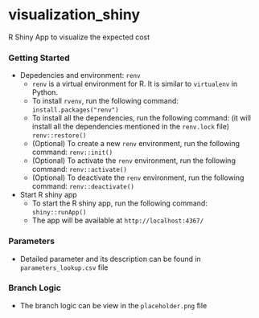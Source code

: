 # visualization_shiny

R Shiny App to visualize the expected cost

### Getting Started

-   Depedencies and environment: `renv`
    -   `renv` is a virtual environment for R. It is similar to `virtualenv` in Python.
    -   To install `rvenv`, run the following command: `install.packages("renv")`
    -   To install all the dependencies, run the following command: (it will install all the dependencies mentioned in the `renv.lock` file) `renv::restore()`
    -   (Optional) To create a new `renv` environment, run the following command: `renv::init()`
    -   (Optional) To activate the `renv` environment, run the following command: `renv::activate()`
    -   (Optional) To deactivate the `renv` environment, run the following command: `renv::deactivate()`
-   Start R shiny app
    -   To start the R shiny app, run the following command: `shiny::runApp()`
    -   The app will be available at `http://localhost:4367/`

### Parameters
- Detailed parameter and its description can be found in `parameters_lookup.csv` file

### Branch Logic
- The branch logic can be view in the `placeholder.png` file
